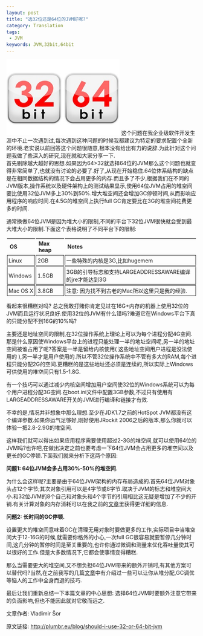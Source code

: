 ```yaml
---
layout: post
title: "选32位还是64位的JVM好呢?"
category: Translation
tags:
 - JVM
keywords: JVM,32bit,64bit
---
```


<div style="float:right">
	<img src="/post_images/2012/12/32or64bit.jpg" width="300" height="200">
	这个问题在我企业级软件开发生涯中不止一次遇到过,每次遇到这种问题的时候我都建议为特定的要求配置个全新的环境.老实说以前回答这个问题很随意,根本没有给出有力的说辞.为此针对这个问题我做了些深入的研究,现在就和大家分享一下.
</div>


首先剔除越大越好的思想.如果因为64&gt;32就选择64位的JVM那么这个问题也就变得非常简单了,也就没有讨论的必要了.好了,从现在开始稳住.64位体系结构的缺点是在相同数据结构的情况下会占用更多的内存.而且多了不少,根据我们在不同的JVM版本,操作系统以及硬件架构上的测试结果显示,使用64位JVM占用的堆空间要比使用32位JVM多上30%到50%.增大堆空间还会增加GC停顿时间,从而影响应用程序的响应时间.在4.5G的堆空间上执行full GC肯定要比在3G的堆空间花费更多的时间.

通常换做64位JVM是因为堆大小的限制,不同的平台下32位JVM很快就会受到最大堆大小的限制.下面这个表格说明了不同平台下的限制:

<table width="600px">
	<thead>
		<tr>
			<th width="15%">OS</th>
			<th width="15%">Max heap</th>
			<th>Notes</th>
		</tr>
	</thead>
	<tbody>
		<tr>
			<td>Linux</td>
			<td>
				2GB
			</td>
			<td>
				一些特殊的内核是3G,比如hugemem
			</td>
		</tr>
		<tr>
			<td>Windows</td>
			<td>
				1.5GB
			</td>
			<td>
				3GB的引导标志和支持LARGEADDRESSAWARE编译的jre才能达到3G
			</td>
		</tr>
		<tr>
			<td>Mac OS X</td>
			<td>
				3.8GB
			</td>
			<td>
				注意: 因为找不到古老的Mac所以这里只是我的经验.
			</td>
		</tr>
	</tbody>
</table>	

看起来很糟糕对吗? 总之我敢打赌你肯定见过在16G+内存的机器上使用32位的JVM而且运行状况良好.使用32位的JVM有什么错吗?难道它在Windows平台下真的只能分配不到16G的10%吗?

主要还是地址空间的限制,在32位操作系统上理论上可以为每个进程分配4G空间.那是什么原因使Windows平台上的进程只能处理一半的地址空间呢,另一半的地址空间被谁占用了呢?答案是一半是留给内核使用( 这些地址空间用户进程是没法使用的 ),另一半才是用户使用的.所以不管32位操作系统中不管有多大的RAM,每个进程只能分配2G的空间.更糟糕的是这些地址还必须是连续的,所以实际上Windows可供使用的堆空间只有1.5-1.8G.

有一个技巧可以通过减少内核空间增加用户空间使32位的Windows系统可以为每个用户进程分配3G空间.在boot.ini文件中配置3GB参数,不过只有使用有LARGEADDRESSAWARE开关的JVM进行编译和链接才有效.

不幸的是,情况并非想象中那么理想.至少在JDK1.7之前的HotSpot JVM都没有这个编译参数.如果你运气足够好,刚好使用JRockit 2006之后的版本,那么你就可以体验一把2.8-2.9G的堆空间.

这样我们就可以得出如果应用程序需要使用超过2-3G的堆空间,就可以使用64位的JVM吗?也许吧,在做出决定之前也要考虑一下64位JVM会占用更多的堆空间以及更长的GC停顿.下面我们就来分析下这两个原因:

<b>问题1: 64位JVM会多占用30%-50%的堆空间.</b>

为什么会这样呢?主要是由于64位JVM架构的内存布局造成的.首先64位JVM对象头占12个字节;其次对象引用可以是4字节或8字节.取决于JVM的标志和堆空间大小.和32位JVM的8个自己和对象头和4个字节的引用相比这无疑是增加了不少的开销.有关计算对象的内存消耗可以在我之前的<a href="http://plumbr.eu/blog/how-much-memory-do-i-need-part-2-what-is-shallow-heap" target="_blank">文章</a>里获得更详细的信息.

<b>问题2: 长时间的GC停顿.</b>

设置更大的堆空间意味着GC在清理无用对象时要做更多的工作,实际项目中当堆空间大于12-16G的时候,就需要你格外的小心,一次full GC很容易就要暂停几分钟时间,这几分钟的暂停时间是至关重要的,也许你通过微调和测量来优化吞吐量使其可以很好的工作.但是大多数情况下,它都会使事情变得糟糕.

那么当需要更大的堆空间,又不想负担64位JVM带来的额外开销时,有其他方案可以替代吗?当然,在之前我写的几篇<a href="http://plumbr.eu/blog/increasing-heap-size-beware-of-the-cobra-effect" target="_blank">文章</a>中有介绍过一些可以让你从堆分配,GC调优等恼人的工作中全身而退的技巧.

最后让我们重新总结一下本篇文章的中心思想: 选择64位JVM时要额外注意它带来的负面影响,但也不能因此就对它敬而远之.

文章作者: Vladimir Šor

原文链接: <a href="http://plumbr.eu/blog/should-i-use-32-or-64-bit-jvm" target="_blank">http://plumbr.eu/blog/should-i-use-32-or-64-bit-jvm</a>

<style type="text/css">
	table{
		border-collapse: separate;
		border-spacing: 2px;
		border-color: gray;
	}

	td {
		border: thin solid;
		padding: 3px;
	}

	td, th {
		text-align: left;
	}
</style>